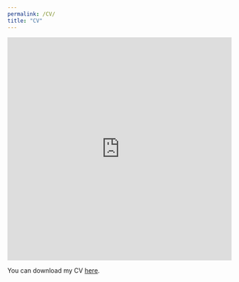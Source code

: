 ```yaml
---
permalink: /CV/
title: "CV"
---
```


<iframe src="https://psyen0824.github.io/website/files/PSY_CV.pdf" width="100%" height="500" frameborder="no" border="0" marginwidth="0" marginheight="0"></iframe>

You can download my CV [here](https://psyen0824.github.io/website/files/PSY_CV.pdf).


